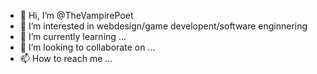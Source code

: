 - 👋 Hi, I’m @TheVampirePoet
- 👀 I’m interested in webdesign/game developent/software enginnering 
- 🌱 I’m currently learning ...
- 💞️ I’m looking to collaborate on ...
- 📫 How to reach me ...

<!---
TheVampirePoet/TheVampirePoet is a ✨ special ✨ repository because its `README.md` (this file) appears on your GitHub profile.
You can click the Preview link to take a look at your changes.
--->
